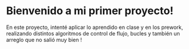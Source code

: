 # Bienvenido a mi primer proyecto!

En este proyecto, intenté aplicar lo aprendido en clase y en los prework, realizando distintos algoritmos de control de flujo, bucles y también un arreglo que no salió muy bien !
